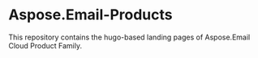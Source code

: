 # Aspose.Email-Products
This repository contains the hugo-based landing pages of Aspose.Email Cloud Product Family.
